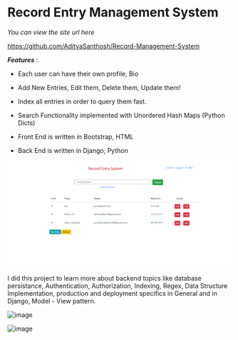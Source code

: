 # **Record Entry Management System**

*You can view the site url here*

https://github.com/AdityaSanthosh/Record-Management-System

**_Features_** :

* Each user can have their own profile, Bio

* Add New Entries, Edit them, Delete them, Update them!

* Index all entries in order to query them fast.

* Search Functionality implemented with Unordered Hash Maps (Python Dicts)

* Front End is written in Bootstrap, HTML

* Back End is written in Django, Python


![img.png](img.png)

I did this project to learn more about backend topics
like database persistance, Authentication, Authorization, Indexing, Regex, Data Structure Implementation, production and deployment specifics in General and in Django, Model - View
pattern. 

![image](https://user-images.githubusercontent.com/45935479/123481201-04ef7980-d621-11eb-8f02-e10b6e050be7.jpeg)

![image](https://user-images.githubusercontent.com/45935479/123481345-35cfae80-d621-11eb-8e48-0164ad893c0e.png)

